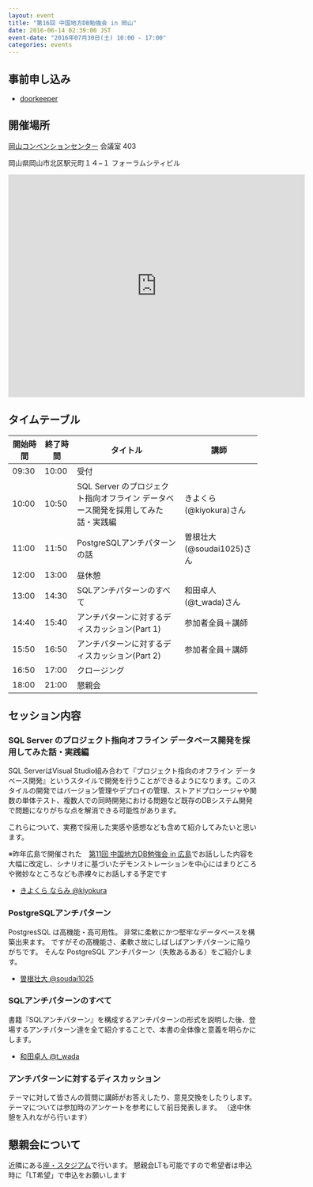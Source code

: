 ```yaml
---
layout: event
title: "第16回 中国地方DB勉強会 in 岡山"
date: 2016-06-14 02:39:00 JST
event-date: "2016年07月30日(土) 10:00 - 17:00"
categories: events
---
```


## 事前申し込み

* [doorkeeper](https://dbstudychugoku.doorkeeper.jp/events/45876)

## 開催場所　

[岡山コンベンションセンター](http://www.mamakari.net/)  会議室 403

岡山県岡山市北区駅元町１４−１ フォーラムシティビル

<iframe src="https://www.google.com/maps/embed?pb=!1m18!1m12!1m3!1d3281.5284207184814!2d133.9125828152312!3d34.66661068044328!2m3!1f0!2f0!3f0!3m2!1i1024!2i768!4f13.1!3m3!1m2!1s0x0%3A0x0!2zMzTCsDM5JzU5LjgiTiAxMzPCsDU0JzUzLjIiRQ!5e0!3m2!1sja!2sjp!4v1464795865077" width="600" height="450" frameborder="0" style="border:0" allowfullscreen></iframe>

## タイムテーブル

|開始時間 | 終了時間| タイトル | 講師  |
|-------- | ------- | -------- | ----  |
|09:30 | 10:00 | 受付 | |
|10:00 | 10:50 | SQL Server のプロジェクト指向オフライン データベース開発を採用してみた話・実践編| きよくら(@kiyokura)さん |
|11:00 | 11:50 | PostgreSQLアンチパターンの話  | 曽根壮大(@soudai1025)さん |
|12:00 | 13:00 | 昼休憩 | |
|13:00 | 14:30 | SQLアンチパターンのすべて | 和田卓人(@t_wada)さん|
|14:40 | 15:40 | アンチパターンに対するディスカッション(Part 1)| 参加者全員＋講師 |
|15:50 | 16:50 | アンチパターンに対するディスカッション(Part 2)| 参加者全員＋講師 |
|16:50 | 17:00 | クロージング | |
|18:00 | 21:00 | 懇親会| |

## セッション内容

### SQL Server のプロジェクト指向オフライン データベース開発を採用してみた話・実践編

SQL ServerはVisual Studio組み合わて『プロジェクト指向のオフライン データベース開発』というスタイルで開発を行うことができるようになります。このスタイルの開発ではバージョン管理やデプロイの管理、ストアドプロシージャや関数の単体テスト、複数人での同時開発における問題など既存のDBシステム開発で問題になりがちな点を解消できる可能性があります。

これらについて、実務で採用した実感や感想なども含めて紹介してみたいと思います。

※昨年広島で開催された　[第11回 中国地方DB勉強会 in 広島](https://dbstudychugoku.github.io/events/event-011.html)でお話しした内容を大幅に改定し、シナリオに基づいたデモンストレーションを中心にはまりどころや微妙なところなども赤裸々にお話しする予定です

* [きよくら ならみ @kiyokura](https://twitter.com/kiyokura)

### PostgreSQLアンチパターン

PostgresSQL は高機能・高可用性。
非常に柔軟にかつ堅牢なデータベースを構築出来ます。
ですがその高機能さ、柔軟さ故にしばしばアンチパターンに陥りがちです。
そんな PostgreSQL アンチパターン（失敗あるある）をご紹介します。

* [曽根壮大 @soudai1025](https://twitter.com/soudai1025)

### SQLアンチパターンのすべて

書籍『SQLアンチパターン』を構成するアンチパターンの形式を説明した後、登場するアンチパターン達を全て紹介することで、本書の全体像と意義を明らかにします。

* [和田卓人 @t_wada](https://twitter.com/t_wada)

### アンチパターンに対するディスカッション

テーマに対して皆さんの質問に講師がお答えしたり、意見交換をしたりします。
テーマについては参加時のアンケートを参考にして前日発表します。
（途中休憩を入れながら行います）

## 懇親会について

近隣にある[座・スタジアム](http://www.233-3959.com/ryoutei/index.html)で行います。
懇親会LTも可能ですので希望者は申込時に「LT希望」で申込をお願いします

